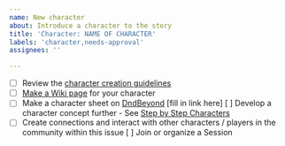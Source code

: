 ```yaml
---
name: New character
about: Introduce a character to the story
title: 'Character: NAME OF CHARACTER'
labels: 'character,needs-approval'
assignees: ''

---
```

- [ ] Review the [character creation guidelines](character%20creation%20guidelines.md)
- [ ] [Make a Wiki page](character%20wiki%20page%20outline.md) for your character <fill in link here>
- [ ] Make a character sheet on [DndBeyond](www.dndbeyond.com) [fill in link here]
[ ] Develop a character concept further - See [Step by Step Characters](step%20%20by%20characters.md)
- [ ] Create connections and interact with other characters / players in the community within this issue
[ ] Join or organize a Session
